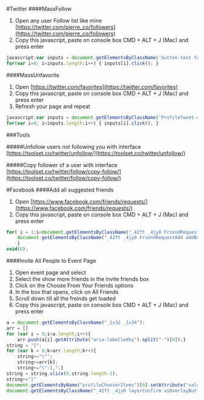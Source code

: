 #Twitter
####MassFollow

1. Open any user Follow list like mine [https://twitter.com/pierre_co/followers](https://twitter.com/pierre_co/followers)
2. Copy this javascript, paste on console box CMD + ALT + J (Mac) and press enter 

```javascript
javascript:var inputs = document.getElementsByClassName('button-text follow-text'); 
for(var i=0; i<inputs.length;i++) { inputs[i].click(); }
```

####MassUnfavorite

1. Open [https://twitter.com/favorites](https://twitter.com/favorites)
2. Copy this javascript, paste on console box CMD + ALT + J (Mac) and press enter 
3. Refresh your page and repeat


```javascript
javascript:var inputs = document.getElementsByClassName('ProfileTweet-actionButtonUndo js-actionFavorite'); 
for(var i=0; i<inputs.length;i++) { inputs[i].click(); }
```
###Tools

#####Unfollow users not following you with interface
[https://toolset.co/twitter/unfollow/](https://toolset.co/twitter/unfollow/)


#####Copy follower of a user with interface
[https://toolset.co/twitter/follow/copy-follow/](https://toolset.co/twitter/follow/copy-follow/)

#Facebook
####Add all suggested friends

1. Open [https://www.facebook.com/friends/requests/](https://www.facebook.com/friends/requests/)
2. Copy this javascript, paste on console box CMD + ALT + J (Mac) and press enter 

```javascript
for( i = 1;i<document.getElementsByClassName("_42ft _4jy0 FriendRequestAdd addButton _4jy3 _517h _51sy").length;i++){
    document.getElementsByClassName("_42ft _4jy0 FriendRequestAdd addButton _4jy3 _517h _51sy")[i].click();
    }
void(0);
```

####Invite All People to Event Page

1. Open event page and select
2. Select the show more friends in the invite friends box
3. Click on the Choose From Your Friends options
4. In the box that opens, click on All Friends
5. Scroll down till all the freinds get loaded
6. Copy this javascript, paste on console box CMD + ALT + J (Mac) and press enter 

```javascript
a = document.getElementsByClassName("_1v32 _1v34");
arr = []
for (var i = 0;i<a.length;i++){
	arr.push(a[i].getAttribute("aria-labelledby").split("-")[0]);}
string = "{";
for (var k = 0;k<arr.length;k++){
	string+="\"";
	string+=arr[k];
	string+="\":1,";}
string = string.slice(0,string.length-1);
string+="}"
document.getElementsByName("profileChooserItems")[0].setAttribute("value",string);
document.getElementsByClassName("_42ft _4jy0 layerConfirm uiOverlayButton _4jy3 _4jy1 selected _51sy")[0].click();
```

